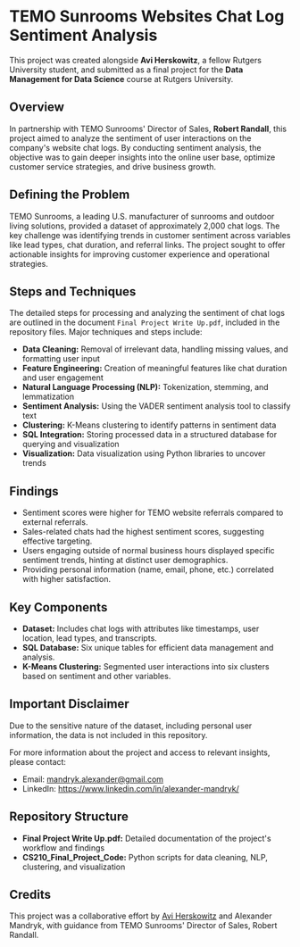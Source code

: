 <h1>TEMO Sunrooms Websites Chat Log Sentiment Analysis</h1>

<p>
  This project was created alongside <strong>Avi Herskowitz</strong>, a fellow Rutgers University student, and submitted as a final project for the <strong>Data Management for Data Science</strong> course at Rutgers University.
</p>

<h2>Overview</h2>

<p>
  In partnership with TEMO Sunrooms' Director of Sales, <strong>Robert Randall</strong>, this project aimed to analyze the sentiment of user interactions on the company's website chat logs. By conducting sentiment analysis, the objective was to gain deeper insights into the online user base, optimize customer service strategies, and drive business growth.
</p>

<h2>Defining the Problem</h2>

<p>
  TEMO Sunrooms, a leading U.S. manufacturer of sunrooms and outdoor living solutions, provided a dataset of approximately 2,000 chat logs. The key challenge was identifying trends in customer sentiment across variables like lead types, chat duration, and referral links. The project sought to offer actionable insights for improving customer experience and operational strategies.
</p>

<h2>Steps and Techniques</h2>

<p>
  The detailed steps for processing and analyzing the sentiment of chat logs are outlined in the document <code>Final Project Write Up.pdf</code>, included in the repository files. Major techniques and steps include:
</p>
<ul>
  <li><strong>Data Cleaning:</strong> Removal of irrelevant data, handling missing values, and formatting user input</li>
  <li><strong>Feature Engineering:</strong> Creation of meaningful features like chat duration and user engagement</li>
  <li><strong>Natural Language Processing (NLP):</strong> Tokenization, stemming, and lemmatization</li>
  <li><strong>Sentiment Analysis:</strong> Using the VADER sentiment analysis tool to classify text</li>
  <li><strong>Clustering:</strong> K-Means clustering to identify patterns in sentiment data</li>
  <li><strong>SQL Integration:</strong> Storing processed data in a structured database for querying and visualization</li>
  <li><strong>Visualization:</strong> Data visualization using Python libraries to uncover trends</li>
</ul>

<h2>Findings</h2>

<ul>
  <li>Sentiment scores were higher for TEMO website referrals compared to external referrals.</li>
  <li>Sales-related chats had the highest sentiment scores, suggesting effective targeting.</li>
  <li>Users engaging outside of normal business hours displayed specific sentiment trends, hinting at distinct user demographics.</li>
  <li>Providing personal information (name, email, phone, etc.) correlated with higher satisfaction.</li>
</ul>

<h2>Key Components</h2>

<ul>
  <li><strong>Dataset:</strong> Includes chat logs with attributes like timestamps, user location, lead types, and transcripts.</li>
  <li><strong>SQL Database:</strong> Six unique tables for efficient data management and analysis.</li>
  <li><strong>K-Means Clustering:</strong> Segmented user interactions into six clusters based on sentiment and other variables.</li>
</ul>

<h2>Important Disclaimer</h2>

<p>
  Due to the sensitive nature of the dataset, including personal user information, the data is not included in this repository. 
</p>

<p>
  For more information about the project and access to relevant insights, please contact:
</p>
<ul>
  <li>Email: <a href="mailto:mandryk.alexander@gmail.com">mandryk.alexander@gmail.com</a></li>
  <li>LinkedIn: <a href="https://www.linkedin.com/in/alexander-mandryk/">https://www.linkedin.com/in/alexander-mandryk/</a></li>
</ul>

<h2>Repository Structure</h2>

<ul>
  <li><strong>Final Project Write Up.pdf:</strong> Detailed documentation of the project's workflow and findings</li>
  <li><strong>CS210_Final_Project_Code:</strong> Python scripts for data cleaning, NLP, clustering, and visualization</li>
</ul>

<h2>Credits</h2>

<p>
  This project was a collaborative effort by <a href="https://github.com/aviherskow98">Avi Herskowitz</a> and Alexander Mandryk, with guidance from TEMO Sunrooms' Director of Sales, Robert Randall.
</p>

</body>
</html>
